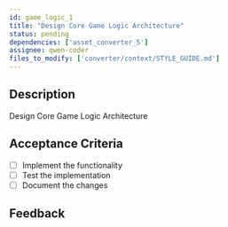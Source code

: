 ```yaml
---
id: game_logic_1
title: "Design Core Game Logic Architecture"
status: pending
dependencies: ['asset_converter_5']
assignee: qwen-coder
files_to_modify: ['converter/context/STYLE_GUIDE.md']
---
```


## Description
Design Core Game Logic Architecture

## Acceptance Criteria
- [ ] Implement the functionality
- [ ] Test the implementation
- [ ] Document the changes

## Feedback
